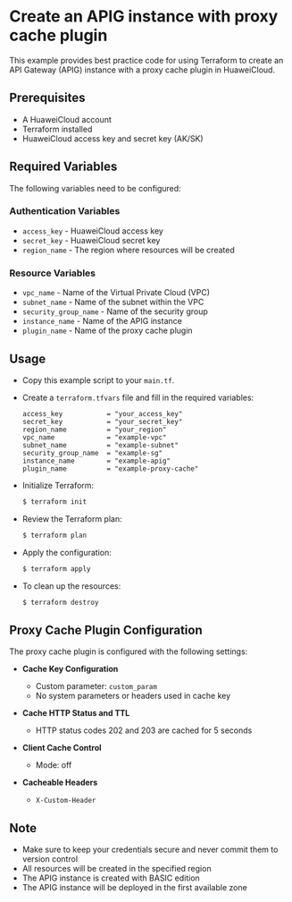 # Create an APIG instance with proxy cache plugin

This example provides best practice code for using Terraform to create an API Gateway (APIG) instance with a proxy cache
plugin in HuaweiCloud.

## Prerequisites

* A HuaweiCloud account
* Terraform installed
* HuaweiCloud access key and secret key (AK/SK)

## Required Variables

The following variables need to be configured:

### Authentication Variables

* `access_key` - HuaweiCloud access key
* `secret_key` - HuaweiCloud secret key
* `region_name` - The region where resources will be created

### Resource Variables

* `vpc_name` - Name of the Virtual Private Cloud (VPC)
* `subnet_name` - Name of the subnet within the VPC
* `security_group_name` - Name of the security group
* `instance_name` - Name of the APIG instance
* `plugin_name` - Name of the proxy cache plugin

## Usage

* Copy this example script to your `main.tf`.

* Create a `terraform.tfvars` file and fill in the required variables:

  ```hcl
  access_key           = "your_access_key"
  secret_key           = "your_secret_key"
  region_name          = "your_region"
  vpc_name             = "example-vpc"
  subnet_name          = "example-subnet"
  security_group_name  = "example-sg"
  instance_name        = "example-apig"
  plugin_name          = "example-proxy-cache"
  ```

* Initialize Terraform:

  ```bash
  $ terraform init
  ```

* Review the Terraform plan:

  ```bash
  $ terraform plan
  ```

* Apply the configuration:

  ```bash
  $ terraform apply
  ```

* To clean up the resources:

  ```bash
  $ terraform destroy
  ```

## Proxy Cache Plugin Configuration

The proxy cache plugin is configured with the following settings:

* **Cache Key Configuration**
  + Custom parameter: `custom_param`
  + No system parameters or headers used in cache key

* **Cache HTTP Status and TTL**
  + HTTP status codes 202 and 203 are cached for 5 seconds

* **Client Cache Control**
  + Mode: off

* **Cacheable Headers**
  + `X-Custom-Header`

## Note

* Make sure to keep your credentials secure and never commit them to version control
* All resources will be created in the specified region
* The APIG instance is created with BASIC edition
* The APIG instance will be deployed in the first available zone
